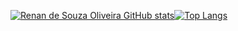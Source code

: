 [![Renan de Souza Oliveira GitHub stats](https://github-readme-stats.vercel.app/api?username=renan-s-oliveira&theme=vue-dark&show_icons=true&include_all_commits=true&count_private=true&line_height=24px)](https://github.com/renan-s-oliveira/)[![Top Langs](https://github-readme-stats.vercel.app/api/top-langs/?username=renan-s-oliveira&theme=vue-dark&layout=compact&langs_count=7)](https://github.com/renan-s-oliveira/)


